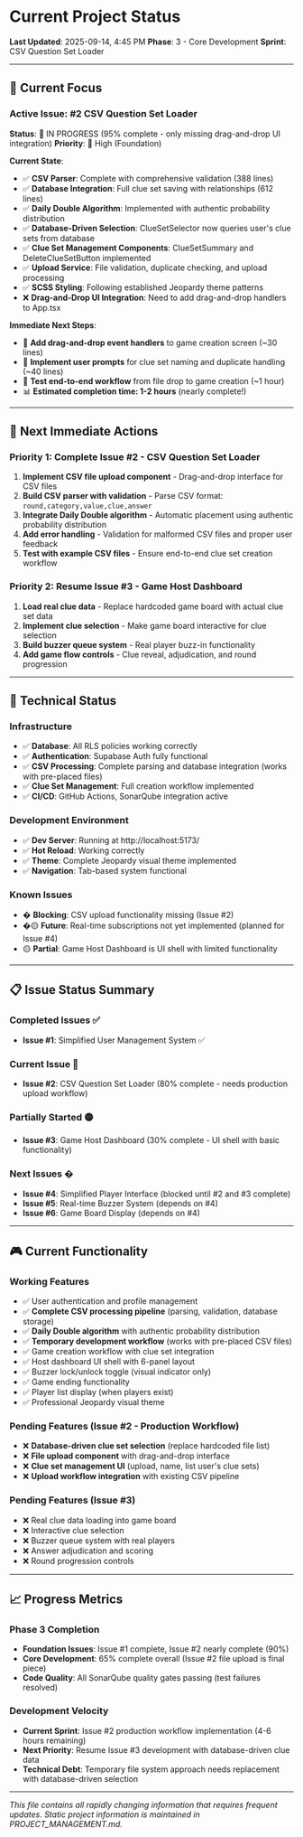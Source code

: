 # Current Project Status

**Last Updated**: 2025-09-14, 4:45 PM
**Phase**: 3 - Core Development
**Sprint**: CSV Question Set Loader

---

## 🎯 **Current Focus**

### Active Issue: #2 CSV Question Set Loader
**Status**: 🔄 IN PROGRESS (95% complete - only missing drag-and-drop UI integration)
**Priority**: 🔴 High (Foundation)

**Current State**:
- ✅ **CSV Parser**: Complete with comprehensive validation (388 lines)
- ✅ **Database Integration**: Full clue set saving with relationships (612 lines)
- ✅ **Daily Double Algorithm**: Implemented with authentic probability distribution
- ✅ **Database-Driven Selection**: ClueSetSelector now queries user's clue sets from database
- ✅ **Clue Set Management Components**: ClueSetSummary and DeleteClueSetButton implemented
- ✅ **Upload Service**: File validation, duplicate checking, and upload processing
- ✅ **SCSS Styling**: Following established Jeopardy theme patterns
- ❌ **Drag-and-Drop UI Integration**: Need to add drag-and-drop handlers to App.tsx

**Immediate Next Steps**:
- 🎯 **Add drag-and-drop event handlers** to game creation screen (~30 lines)
- 🎯 **Implement user prompts** for clue set naming and duplicate handling (~40 lines)
- 🎯 **Test end-to-end workflow** from file drop to game creation (~1 hour)
- 📊 **Estimated completion time: 1-2 hours** (nearly complete!)

---

## 🚀 **Next Immediate Actions**

### Priority 1: Complete Issue #2 - CSV Question Set Loader
1. **Implement CSV file upload component** - Drag-and-drop interface for CSV files
2. **Build CSV parser with validation** - Parse CSV format: `round,category,value,clue,answer`
3. **Integrate Daily Double algorithm** - Automatic placement using authentic probability distribution
4. **Add error handling** - Validation for malformed CSV files and proper user feedback
5. **Test with example CSV files** - Ensure end-to-end clue set creation workflow

### Priority 2: Resume Issue #3 - Game Host Dashboard
1. **Load real clue data** - Replace hardcoded game board with actual clue set data
2. **Implement clue selection** - Make game board interactive for clue selection
3. **Build buzzer queue system** - Real player buzz-in functionality
4. **Add game flow controls** - Clue reveal, adjudication, and round progression

---

## 🔧 **Technical Status**

### Infrastructure
- ✅ **Database**: All RLS policies working correctly
- ✅ **Authentication**: Supabase Auth fully functional
- ✅ **CSV Processing**: Complete parsing and database integration (works with pre-placed files)
- ✅ **Clue Set Management**: Full creation workflow implemented
- ✅ **CI/CD**: GitHub Actions, SonarQube integration active

### Development Environment
- ✅ **Dev Server**: Running at http://localhost:5173/
- ✅ **Hot Reload**: Working correctly
- ✅ **Theme**: Complete Jeopardy visual theme implemented
- ✅ **Navigation**: Tab-based system functional

### Known Issues
- � **Blocking**: CSV upload functionality missing (Issue #2)
- �🟡 **Future**: Real-time subscriptions not yet implemented (planned for Issue #4)
- 🟡 **Partial**: Game Host Dashboard is UI shell with limited functionality

---

## 📋 **Issue Status Summary**

### Completed Issues ✅
- **Issue #1**: Simplified User Management System ✅

### Current Issue 🔄
- **Issue #2**: CSV Question Set Loader (80% complete - needs production upload workflow)

### Partially Started 🟡
- **Issue #3**: Game Host Dashboard (30% complete - UI shell with basic functionality)

### Next Issues �
- **Issue #4**: Simplified Player Interface (blocked until #2 and #3 complete)
- **Issue #5**: Real-time Buzzer System (depends on #4)
- **Issue #6**: Game Board Display (depends on #4)

---

## 🎮 **Current Functionality**

### Working Features
- ✅ User authentication and profile management
- ✅ **Complete CSV processing pipeline** (parsing, validation, database storage)
- ✅ **Daily Double algorithm** with authentic probability distribution
- ✅ **Temporary development workflow** (works with pre-placed CSV files)
- ✅ Game creation workflow with clue set integration
- ✅ Host dashboard UI shell with 6-panel layout
- ✅ Buzzer lock/unlock toggle (visual indicator only)
- ✅ Game ending functionality
- ✅ Player list display (when players exist)
- ✅ Professional Jeopardy visual theme

### Pending Features (Issue #2 - Production Workflow)
- ❌ **Database-driven clue set selection** (replace hardcoded file list)
- ❌ **File upload component** with drag-and-drop interface
- ❌ **Clue set management UI** (upload, name, list user's clue sets)
- ❌ **Upload workflow integration** with existing CSV pipeline

### Pending Features (Issue #3)
- ❌ Real clue data loading into game board
- ❌ Interactive clue selection
- ❌ Buzzer queue system with real players
- ❌ Answer adjudication and scoring
- ❌ Round progression controls

---

## 📈 **Progress Metrics**

### Phase 3 Completion
- **Foundation Issues**: Issue #1 complete, Issue #2 nearly complete (90%)
- **Core Development**: 65% complete overall (Issue #2 file upload is final piece)
- **Code Quality**: All SonarQube quality gates passing (test failures resolved)

### Development Velocity
- **Current Sprint**: Issue #2 production workflow implementation (4-6 hours remaining)
- **Next Priority**: Resume Issue #3 development with database-driven clue data
- **Technical Debt**: Temporary file system approach needs replacement with database-driven selection

---

*This file contains all rapidly changing information that requires frequent updates. Static project information is maintained in PROJECT_MANAGEMENT.md.*
